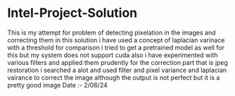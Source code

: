 # Intel-Project-Solution
This is my attempt for problem of detecting pixelation in the images and correcting them in this solution i have used a concept of laplacian varinace with a threshold for comparison i tried to get a pretrained model as well for this but my system does not support cuda also i have experimented with various filters and applied them prudently for the correction part that is jpeg restoration i searched a alot and used filter and pixel variance and laplacian vairance to correct the image although the output is not perfect but it is  a pretty good image 
Date :- 2/06/24

